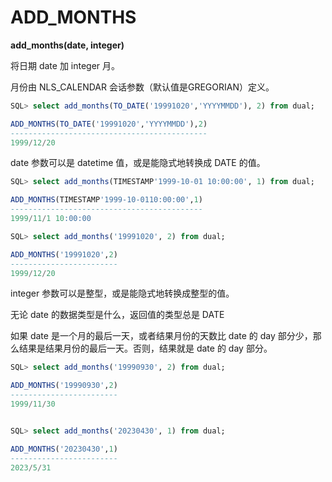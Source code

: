 # ADD_MONTHS

**add_months(date, integer)**

将日期 date 加 integer 月。

月份由 NLS_CALENDAR 会话参数（默认值是GREGORIAN）定义。

```sql
SQL> select add_months(TO_DATE('19991020','YYYYMMDD'), 2) from dual;

ADD_MONTHS(TO_DATE('19991020','YYYYMMDD'),2)
--------------------------------------------
1999/12/20
```

date 参数可以是 datetime 值，或是能隐式地转换成 DATE 的值。

```sql
SQL> select add_months(TIMESTAMP'1999-10-01 10:00:00', 1) from dual;

ADD_MONTHS(TIMESTAMP'1999-10-0110:00:00',1)
-------------------------------------------
1999/11/1 10:00:00

SQL> select add_months('19991020', 2) from dual;

ADD_MONTHS('19991020',2)
------------------------
1999/12/20
```

integer 参数可以是整型，或是能隐式地转换成整型的值。

无论 date 的数据类型是什么，返回值的类型总是 DATE

如果 date 是一个月的最后一天，或者结果月份的天数比 date 的 day 部分少，那么结果是结果月份的最后一天。否则，结果就是 date 的 day 部分。

```sql
SQL> select add_months('19990930', 2) from dual;

ADD_MONTHS('19990930',2)
------------------------
1999/11/30


SQL> select add_months('20230430', 1) from dual;

ADD_MONTHS('20230430',1)
------------------------
2023/5/31
```

